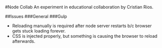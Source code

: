 #Node Collab
An experiment in educational collaboration by Cristian Rios.

##Issues
###General
###Gulp
* Reloading manually is required after node server restarts b/c browser gets stuck loading forever.
* CSS is injected properly, but something is causing the browser to reload afterwards.
